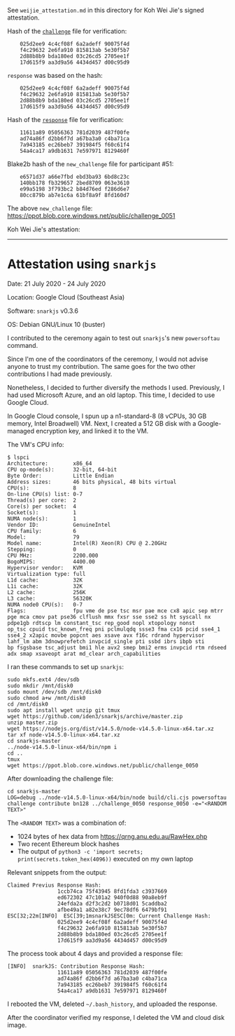 See `weijie_attestation.md` in this directory for Koh Wei Jie's signed attestation.

Hash of the [`challenge`](https://ppot.blob.core.windows.net/public/challenge_0050) file for verification:

```
    025d2ee9 4c4cf08f 6a2adeff 90075f4d
    f4c29632 2e6fa910 815813ab 5e30f5b7
    2d88b8b9 bda180ed 03c26cd5 2705ee1f
    17d615f9 aa3d9a56 4434d457 d00c95d9
```

`response` was based on the hash:

```
    025d2ee9 4c4cf08f 6a2adeff 90075f4d
    f4c29632 2e6fa910 815813ab 5e30f5b7
    2d88b8b9 bda180ed 03c26cd5 2705ee1f
    17d615f9 aa3d9a56 4434d457 d00c95d9
```

Hash of the [`response`](https://pse-trusted-setup-ppot.s3.eu-central-1.amazonaws.com/response_0050_weijie) file for verification:

```
    11611a89 05056363 781d2039 487f00fe
    ad74a86f d2bb6f7d a67ba3a0 c4ba71ca
    7a943185 ec26beb7 391984f5 f60c61f4
    54a4ca17 a9db1631 7e597971 8129460f
```

Blake2b hash of the `new_challenge` file for participant #51:

```
    e6571d37 a66e7fbd ebd3ba93 6bd8c23c
    140bb178 fb329657 2bed8709 063e3610
    e99a5198 3f793bc2 b84d76ed f286d6e7
    80cc879b ab7e1c6a 61bf8a9f 8fd160d7
```

The above `new_challenge` file: https://ppot.blob.core.windows.net/public/challenge_0051

Koh Wei Jie's attestation:
***
# Attestation using `snarkjs`

Date: 21 July 2020 - 24 July 2020

Location: Google Cloud (Southeast Asia)

Software: `snarkjs` v0.3.6

OS: Debian GNU/Linux 10 (buster)

I contributed to the ceremony again to test out `snarkjs`'s new `powersoftau`
command.

Since I'm one of the coordinators of the ceremony, I would not advise anyone to
trust my contribution. The same goes for the two other contributions I had made
previously.

Nonetheless, I decided to further diversify the methods I used. Previously, I
had used Microsoft Azure, and an old laptop. This time, I decided to use Google
Cloud.

In Google Cloud console, I spun up a n1-standard-8 (8 vCPUs, 30 GB memory,
Intel Broadwell) VM. Next, I created a 512 GB disk with a Google-managed
encryption key, and linked it to the VM.

The VM's CPU info:

```
$ lspci
Architecture:        x86_64
CPU op-mode(s):      32-bit, 64-bit
Byte Order:          Little Endian
Address sizes:       46 bits physical, 48 bits virtual
CPU(s):              8
On-line CPU(s) list: 0-7
Thread(s) per core:  2
Core(s) per socket:  4
Socket(s):           1
NUMA node(s):        1
Vendor ID:           GenuineIntel
CPU family:          6
Model:               79
Model name:          Intel(R) Xeon(R) CPU @ 2.20GHz
Stepping:            0
CPU MHz:             2200.000
BogoMIPS:            4400.00
Hypervisor vendor:   KVM
Virtualization type: full
L1d cache:           32K
L1i cache:           32K
L2 cache:            256K
L3 cache:            56320K
NUMA node0 CPU(s):   0-7
Flags:               fpu vme de pse tsc msr pae mce cx8 apic sep mtrr pge mca cmov pat pse36 clflush mmx fxsr sse sse2 ss ht syscall nx pdpe1gb rdtscp lm constant_tsc rep_good nopl xtopology nonst
op_tsc cpuid tsc_known_freq pni pclmulqdq ssse3 fma cx16 pcid sse4_1 sse4_2 x2apic movbe popcnt aes xsave avx f16c rdrand hypervisor lahf_lm abm 3dnowprefetch invpcid_single pti ssbd ibrs ibpb sti
bp fsgsbase tsc_adjust bmi1 hle avx2 smep bmi2 erms invpcid rtm rdseed adx smap xsaveopt arat md_clear arch_capabilities
```

I ran these commands to set up `snarkjs`:

```
sudo mkfs.ext4 /dev/sdb
sudo mkdir /mnt/disk0
sudo mount /dev/sdb /mnt/disk0
sudo chmod a+w /mnt/disk0
cd /mnt/disk0
sudo apt install wget unzip git tmux
wget https://github.com/iden3/snarkjs/archive/master.zip
unzip master.zip
wget https://nodejs.org/dist/v14.5.0/node-v14.5.0-linux-x64.tar.xz
tar xf node-v14.5.0-linux-x64.tar.xz
cd snarkjs-master
../node-v14.5.0-linux-x64/bin/npm i
cd ..
tmux
wget https://ppot.blob.core.windows.net/public/challenge_0050
```

After downloading the challenge file:

```
cd snarkjs-master
LOG=debug ../node-v14.5.0-linux-x64/bin/node build/cli.cjs powersoftau challenge contribute bn128 ../challenge_0050 response_0050 -e="<RANDOM TEXT>"
```

The `<RANDOM TEXT>` was a combination of:

- 1024 bytes of hex data from https://qrng.anu.edu.au/RawHex.php
- Two recent Ethereum block hashes
- The output of `python3 -c 'import secrets; print(secrets.token_hex(4096))` executed on my own laptop

Relevant snippets from the output:

```
Claimed Previus Response Hash: 
                1ccb74ca 75f43945 8fd1fda3 c3937669
                ed672302 47c101a2 940f0d88 90a8eb9f
                24efda2a d2f3c2d2 b0718d01 5caddba2
                afbe49a1 a82e38c7 9ec78df6 6479bf91
ESC[32;22m[INFO]  ESC[39;1msnarkJSESC[0m: Current Challenge Hash: 
                025d2ee9 4c4cf08f 6a2adeff 90075f4d
                f4c29632 2e6fa910 815813ab 5e30f5b7
                2d88b8b9 bda180ed 03c26cd5 2705ee1f
                17d615f9 aa3d9a56 4434d457 d00c95d9
```

The process took about 4 days and provided a response file:

```
[INFO]  snarkJS: Contribution Response Hash:
                11611a89 05056363 781d2039 487f00fe
                ad74a86f d2bb6f7d a67ba3a0 c4ba71ca
                7a943185 ec26beb7 391984f5 f60c61f4
                54a4ca17 a9db1631 7e597971 8129460f
```

I rebooted the VM, deleted `~/.bash_history`, and uploaded the response.

After the coordinator verified my response, I deleted the VM and cloud disk
image.
